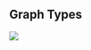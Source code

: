 ## Graph Types
![](https://github.com/geoffreylink/Projects/blob/master/07%20Network%20Analysis/images/GraphTypes.png)
